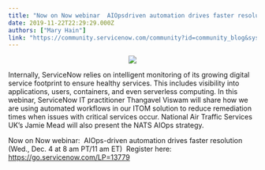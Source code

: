 ```yaml
---
title: "Now on Now webinar  AIOpsdriven automation drives faster resolution Wed Dec  at  am PT am ET"
date: 2019-11-22T22:29:29.000Z
authors: ["Mary Hain"]
link: "https://community.servicenow.com/community?id=community_blog&sys_id=28b441d5dbdd009413b5fb2439961982"
---
```

<p style="text-align: center;"><img style="max-width: 100%; max-height: 480px;" src="https://community.servicenow.com/46940595dbdd009413b5fb24399619bd.iix" /></p>
<p>Internally, ServiceNow relies on intelligent monitoring of its growing digital service footprint to ensure healthy services. This includes visibility into applications, users, containers, and even serverless computing. In this webinar, ServiceNow IT practitioner Thangavel Viswam will share how we are using automated workflows in our ITOM solution to reduce remediation times when issues with critical services occur. National Air Traffic Services UK’s Jamie Mead will also present the NATS AIOps strategy.</p>
<p>Now on Now webinar:  AIOps-driven automation drives faster resolution (Wed., Dec. 4 at 8 am PT/11 am ET)  Register here: <a href="https://go.servicenow.com/LP&#61;13779" rel="nofollow">https://go.servicenow.com/LP&#61;13779</a></p>